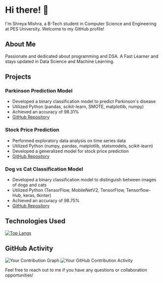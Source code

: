 # Hi there! 👋

I'm Shreya Mishra, a B-Tech student in Computer Science and Engineering at PES University. Welcome to my GitHub profile!

## About Me

Passionate and dedicated about programming and DSA. A Fast Learner and stays updated in Data Science and Machine Learning.

## Projects

### Parkinson Prediction Model
- Developed a binary classification model to predict Parkinson's disease
- Utilized Python (pandas, scikit-learn, SMOTE, matplotlib, numpy)
- Achieved an accuracy of 98.31%
- [GitHub Repository](https://github.com/ishreya09/Parkinson-Prediction-Model/)

### Stock Price Prediction
- Performed exploratory data analysis on time series data
- Utilized Python (numpy, pandas, matplotlib, statsmodels, scikit-learn)
- Developed a generalized model for stock price prediction
- [GitHub Repository](https://github.com/ishreya09/Stock-Price-Prediction)

### Dog vs Cat Classification Model
- Developed a binary classification model to distinguish between images of dogs and cats
- Utilized Python (TensorFlow, MobileNetV2, TensorFlow, Tensorflow-Hub, keras, tkinter)
- Achieved an accuracy of 98.75%
- [GitHub Repository](https://github.com/ishreya09/Dog-vs-Cat-Classification)

## Technologies Used

[![Top Langs](https://github-readme-stats.vercel.app/api/top-langs/?username=ishreya09&layout=compact&langs_count=20&theme=dark)](https://github.com/ishreya09)


## GitHub Activity

![Your Contribution Graph](https://github-readme-streak-stats.herokuapp.com/?user=ishreya09&theme=dark)
![Your GitHub Contribution Activity](https://github-readme-stats.vercel.app/api?username=ishreya09&theme=dark&show_icons=true)


Feel free to reach out to me if you have any questions or collaboration opportunities!
